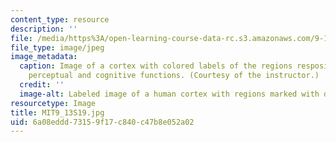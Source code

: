 ```yaml
---
content_type: resource
description: ''
file: /media/https%3A/open-learning-course-data-rc.s3.amazonaws.com/9-13-the-human-brain-spring-2019/6a08eddd73159f17c840c47b8e052a02_MIT9_13S19.jpg
file_type: image/jpeg
image_metadata:
  caption: Image of a cortex with colored labels of the regions resposible for various
    perceptual and cognitive functions. (Courtesy of the instructor.)
  credit: ''
  image-alt: Labeled image of a human cortex with regions marked with different colors.
resourcetype: Image
title: MIT9_13S19.jpg
uid: 6a08eddd-7315-9f17-c840-c47b8e052a02
---
```

